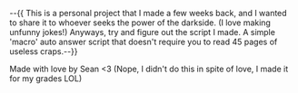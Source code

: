 --{{ This is a personal project that I made a few weeks back, and I wanted to share it to whoever seeks the power of the darkside. (I love making unfunny jokes!)
Anyways, try and figure out the script I made. A simple 'macro' auto answer script that doesn't require you to read 45 pages of useless craps.--}}

Made with love by Sean <3 (Nope, I didn't do this in spite of love, I made it for my grades LOL)
